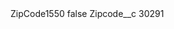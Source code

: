 <?xml version="1.0" encoding="UTF-8"?>
<CustomMetadata xmlns="http://soap.sforce.com/2006/04/metadata" xmlns:xsi="http://www.w3.org/2001/XMLSchema-instance" xmlns:xsd="http://www.w3.org/2001/XMLSchema">
    <label>ZipCode1550</label>
    <protected>false</protected>
    <values>
        <field>Zipcode__c</field>
        <value xsi:type="xsd:string">30291</value>
    </values>
</CustomMetadata>
